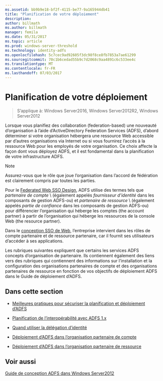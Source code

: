 ```yaml
---
ms.assetid: bb9b9e18-bf2f-4115-be77-9a165944db41
title: "Planification de votre déploiement"
description: 
author: billmath
ms.author: billmath
manager: femila
ms.date: 05/31/2017
ms.topic: article
ms.prod: windows-server-threshold
ms.technology: identity-adfs
ms.openlocfilehash: 5c7cec9ad92605f3dc98f8ce8fb7853a7ae61299
ms.sourcegitcommit: 70c1b6cedad55b9c7d2068c9aa4891c6c533ee4c
ms.translationtype: MT
ms.contentlocale: fr-FR
ms.lasthandoff: 07/03/2017
---
```

# <a name="planning-your-deployment"></a>Planification de votre déploiement

>S’applique à: Windows Server2016, Windows Server2012R2, Windows Server2012

Lorsque vous planifiez des collaboration \(federation\-based\) une nouveauté d’organisation à l’aide d’ActiveDirectory Federation Services \(ADFS\), d’abord déterminer si votre organisation hébergera une ressource Web accessible par d’autres organisations via Internet ou si vous fournirez l’accès à la ressource Web pour les employés de votre organisation. Ce choix affecte la façon dont vous déployez ADFS, et il est fondamental dans la planification de votre infrastructure ADFS.  
  
> [!NOTE]  
> Assurez-vous que le rôle que joue l’organisation dans l’accord de fédération est clairement compris par toutes les parties.  
  
Pour le [Federated Web SSO Design](Federated-Web-SSO-Design.md), ADFS utilise des termes tels que *partenaire de compte* \ (également appelés *fournisseur d’identité* dans les composants de gestion ADFS-ou) et *partenaire de ressource* \ (également appelés *partie de confiance* dans les composants de gestion ADFS-ou) pour différencier l’organisation qui héberge les comptes \(the account partner\) à partir de l’organisation qui héberge les ressources de la console Web \(the resource partner\).  
  
Dans le [conception SSO de Web](Web-SSO-Design.md), l’entreprise intervient dans les rôles de compte partenaire et de ressource partenaire, car il fournit ses utilisateurs d’accéder à ses applications.  
  
Les rubriques suivantes expliquent que certains les services ADFS concepts d’organisation de partenaire. Ils contiennent également des liens vers des rubriques qui contiennent des informations sur l’installation et la configuration des organisations partenaires de compte et des organisations partenaires de ressource en fonction de vos objectifs de déploiement ADFS dans le Guide de déploiement d’ADFS.  
  
## <a name="in-this-section"></a>Dans cette section  
  
-   [Meilleures pratiques pour sécuriser la planification et déploiement d’ADFS](Best-Practices-for-Secure-Planning-and-Deployment-of-AD-FS.md)  
  
-   [Planification de l’interopérabilité avec ADFS 1.x](Planning-for-Interoperability-with-AD-FS-1.x.md)  
  
-   [Quand utiliser la délégation d’identité](When-to-Use-Identity-Delegation.md)  
  
-   [Déploiement d’ADFS dans l’organisation partenaire de compte](Deploying-AD-FS-in-the-Account-Partner-Organization-2012.md)  
  
-   [Déploiement d’ADFS dans l’organisation partenaire de ressource](Deploying-AD-FS-in-the-Resource-Partner-Organization-2012.md)  
  
## <a name="see-also"></a>Voir aussi
[Guide de conception ADFS dans Windows Server2012](AD-FS-Design-Guide-in-Windows-Server-2012.md)



